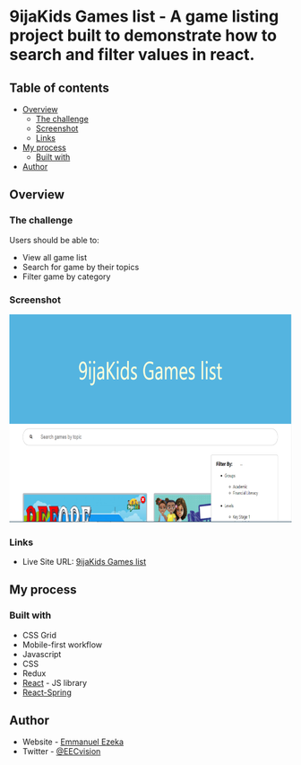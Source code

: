 # 9ijaKids Games list - A game listing project built to demonstrate how to search and filter values in react.

## Table of contents

- [Overview](#overview)
  - [The challenge](#the-challenge)
  - [Screenshot](#screenshot)
  - [Links](#links)
- [My process](#my-process)
  - [Built with](#built-with)
- [Author](#author)


## Overview


### The challenge

Users should be able to:

- View all game list
- Search for game by their topics
- Filter game by category


### Screenshot

![](./src/assets/9ijakids.png)


### Links

- Live Site URL: [9ijaKids Games list](https://9ijakids-game-list.vercel.app/)


## My process

### Built with

- CSS Grid
- Mobile-first workflow
- Javascript
- CSS
- Redux
- [React](https://reactjs.org/) - JS library
- [React-Spring](https://react-spring.io/)


## Author

- Website - [Emmanuel Ezeka](https://emmanuel-ezeka.netlify.app)
- Twitter - [@EECvision](https://twitter.com/EECvision)

